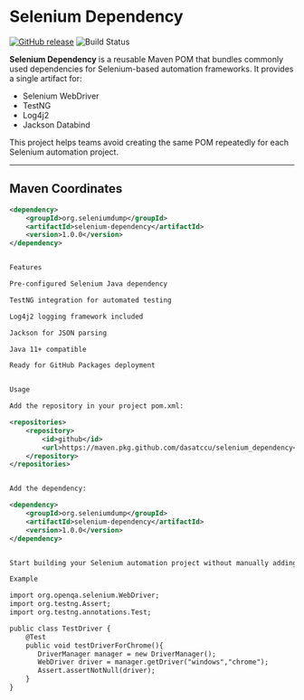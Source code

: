 # Selenium Dependency

[![GitHub release](https://img.shields.io/github/v/release/dasatccu/selenium_dependency?style=flat-square)](https://github.com/dasatccu/selenium_dependency/releases)
![Build Status](https://github.com/dasatccu/selenium_dependency/actions/workflows/maven.yml/badge.svg?branch=master)

**Selenium Dependency** is a reusable Maven POM that bundles commonly used dependencies for Selenium-based automation frameworks. It provides a single artifact for:

- Selenium WebDriver
- TestNG
- Log4j2
- Jackson Databind

This project helps teams avoid creating the same POM repeatedly for each Selenium automation project.

---

## Maven Coordinates

```xml
<dependency>
    <groupId>org.seleniumdump</groupId>
    <artifactId>selenium-dependency</artifactId>
    <version>1.0.0</version>
</dependency>


Features

Pre-configured Selenium Java dependency

TestNG integration for automated testing

Log4j2 logging framework included

Jackson for JSON parsing

Java 11+ compatible

Ready for GitHub Packages deployment


Usage

Add the repository in your project pom.xml:

<repositories>
    <repository>
        <id>github</id>
        <url>https://maven.pkg.github.com/dasatccu/selenium_dependency</url>
    </repository>
</repositories>


Add the dependency:

<dependency>
    <groupId>org.seleniumdump</groupId>
    <artifactId>selenium-dependency</artifactId>
    <version>1.0.0</version>
</dependency>


Start building your Selenium automation project without manually adding dependencies each time.

Example

import org.openqa.selenium.WebDriver;
import org.testng.Assert;
import org.testng.annotations.Test;

public class TestDriver {
    @Test
    public void testDriverForChrome(){
       DriverManager manager = new DriverManager();
       WebDriver driver = manager.getDriver("windows","chrome");
       Assert.assertNotNull(driver);
    }
}

